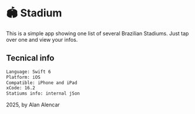 # 🏟️ Stadium

This is a simple app showing one list of several Brazilian Stadiums. Just tap over one and view your infos.

## Tecnical info

```bash
Language: Swift 6
Platform: iOS
Compatible: iPhone and iPad
xCode: 16.2
Statiums info: internal jSon
```

2025, by Alan Alencar
